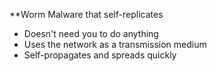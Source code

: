 **Worm
Malware that self-replicates
- Doesn't need you to do anything
- Uses the network as a transmission medium
- Self-propagates and spreads quickly